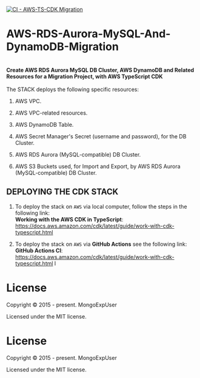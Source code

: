[![CI - AWS-TS-CDK Migration](https://github.com/MongoExpUser/AWS-RDS-Aurora-MySQL-And-DynamoDB-Migration/actions/workflows/aws-migration-cdk.yml/badge.svg)](https://github.com/MongoExpUser/AWS-RDS-Aurora-MySQL-And-DynamoDB-Migration/actions/workflows/aws-migration-cdk.yml)

# AWS-RDS-Aurora-MySQL-And-DynamoDB-Migration

<br>
<strong>
Create AWS RDS Aurora MySQL DB Cluster, AWS DynamoDB and Related Resources for a Migration Project, with AWS TypeScript CDK
</strong>
<br><br>
The  STACK deploys the following specific resources:

1) AWS VPC.

2) AWS VPC-related resources.

3) AWS DynamoDB Table.

4) AWS Secret Manager's Secret (username and password), for the DB Cluster.

5) AWS RDS Aurora (MySQL-compatible) DB Cluster.

6) AWS S3 Buckets used, for Import and Export, by AWS RDS Aurora (MySQL-compatible) DB Cluster.

## DEPLOYING THE CDK STACK

1) To deploy the stack  on ```AWS``` via local computer, follow the steps in the following link:<br>
 <strong>Working with the AWS CDK in TypeScript</strong>: <a href="https://docs.aws.amazon.com/cdk/latest/guide/work-with-cdk-typescript.html" rel="nofollow">https://docs.aws.amazon.com/cdk/latest/guide/work-with-cdk-typescript.html</a></p>
 
 
2) To deploy the stack  on ```AWS``` via <strong>GitHub Actions</strong> see the following link: <br>
<strong>GitHub Actions CI</strong>: <a href="https://docs.aws.amazon.com/cdk/latest/guide/work-with-cdk-typescript.html" rel="nofollow">https://docs.aws.amazon.com/cdk/latest/guide/work-with-cdk-typescript.html
l</a></p>
  

# License

Copyright © 2015 - present. MongoExpUser

Licensed under the MIT license.

  
  

# License

Copyright © 2015 - present. MongoExpUser

Licensed under the MIT license.

